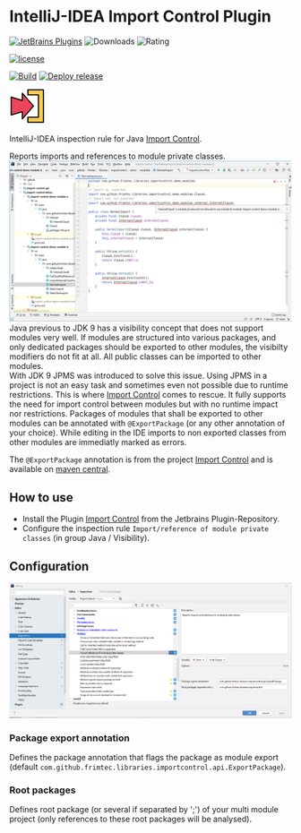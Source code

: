 # IntelliJ-IDEA Import Control Plugin 
[![JetBrains Plugins](https://img.shields.io/jetbrains/plugin/v/15308)](https://plugins.jetbrains.com/plugin/15308-import-control)
![Downloads](https://img.shields.io/jetbrains/plugin/d/15308)
![Rating](https://img.shields.io/jetbrains/plugin/r/rating/15308)

[![license](https://img.shields.io/badge/License-Apache%202.0-blue.svg)](https://opensource.org/licenses/Apache-2.0)

[![Build](https://github.com/frimtec/idea-import-control-plugin/workflows/Build/badge.svg)](https://github.com/frimtec/idea-import-control-plugin/actions?query=workflow%3ABuild)
[![Deploy release](https://github.com/frimtec/idea-import-control-plugin/workflows/Deploy%20release/badge.svg)](https://github.com/frimtec/idea-import-control-plugin/actions?query=workflow%3A%22Deploy+release%22)

![Icon](images/icon.png)


IntelliJ-IDEA inspection rule for Java [Import Control](href="https://github.com/frimtec/import-control/blob/main/README.md).

Reports imports and references to module private classes.
![Icon](images/errors.png)
Java previous to JDK 9 has a visibility concept that does not support modules very well.
If modules are structured into various packages, and only dedicated packages should be exported to other modules, the visibilty modifiers do not fit at all. All public classes can be imported to other modules.<br>
With JDK 9 JPMS was introduced to solve this issue. Using JPMS in a project is not an easy task and sometimes even not possible due to runtime restrictions.
This is where [Import Control](href="https://github.com/frimtec/import-control/blob/main/README.md) comes to rescue. It fully supports the need for import control between modules but with no runtime impact nor restrictions.
Packages of modules that shall be exported to other modules can be annotated with ```@ExportPackage``` (or any other annotation of your choice). While editing in the IDE imports to non exported classes from other modules are immediatly marked as errors.

The ```@ExportPackage``` annotation is from the project [Import Control](https://github.com/frimtec/import-control) and is available on [maven central](https://search.maven.org/artifact/com.github.frimtec/import-control-api).
                
## How to use
* Install the Plugin [Import Control](https://plugins.jetbrains.com/plugin/15308-import-control) from the Jetbrains Plugin-Repository.
* Configure the inspection rule ```Import/reference of module private classes``` (in group Java / Visibility).

## Configuration 
![Icon](images/settings.png)
### Package export annotation
Defines the package annotation that flags the package as module export (default ```com.github.frimtec.libraries.importcontrol.api.ExportPackage```).

### Root packages
Defines root package (or several if separated by ';') of your multi module project (only references to these root packages will be analysed). 
